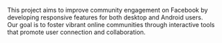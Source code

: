 This project aims to improve community engagement on Facebook by developing responsive features for both desktop and Android users.<br> Our goal is to foster vibrant online communities through interactive tools that promote user connection and collaboration.

